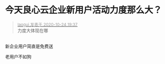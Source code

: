 # 今天良心云企业新用户活动力度那么大？


<div class="quote"><blockquote><font size="2"><a href="https://www.hostloc.com/forum.php?mod=redirect&amp;goto=findpost&amp;pid=9347197&amp;ptid=758061" target="_blank"><font color="#999999">laogui 发表于 2020-10-24 19:37</font></a></font><br />
力度大体现在哪</blockquote></div><br />
新企业用户简直是免费送

老用户不如狗
